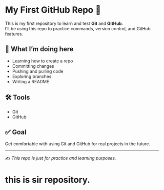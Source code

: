 # My First GitHub Repo 🚀

This is my first repository to learn and test **Git** and **GitHub**.  
I’ll be using this repo to practice commands, version control, and GitHub features.

## 📌 What I’m doing here
- Learning how to create a repo
- Committing changes
- Pushing and pulling code
- Exploring branches
- Writing a README

## 🛠 Tools
- Git
- GitHub

## ✅ Goal
Get comfortable with using Git and GitHub for real projects in the future.

---

✍️ *This repo is just for practice and learning purposes.*

# this is sir repository.